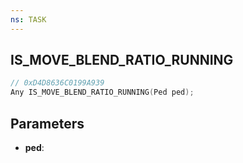 ```yaml
---
ns: TASK
---
```

## IS_MOVE_BLEND_RATIO_RUNNING

```c
// 0xD4D8636C0199A939
Any IS_MOVE_BLEND_RATIO_RUNNING(Ped ped);
```

## Parameters
* **ped**:
